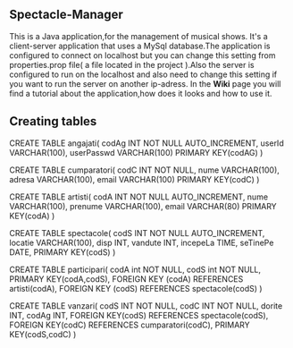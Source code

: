 ## Spectacle-Manager

This is a Java application,for the management of musical shows.
It's a  client-server application that uses a MySql database.The application is configured to connect on localhost
but you can change this setting from properties.prop file( a file located in the project ).Also the server is configured to run on the localhost and also need to change this setting if you want to run the server on another ip-adress.
In the **Wiki** page you will find a tutorial about the application,how does it looks and how to use it.

## Creating tables

  CREATE TABLE angajati(
      codAg INT NOT NULL AUTO_INCREMENT,
      userId VARCHAR(100),
      userPasswd VARCHAR(100)
      PRIMARY KEY(codAG)
  )
  
  CREATE TABLE cumparatori(
     codC INT NOT NULL,
     nume VARCHAR(100),
     adresa VARCHAR(100),
     email VARCHAR(100)
     PRIMARY KEY(codC)
  )
  
  CREATE TABLE artisti(
      codA INT NOT NULL AUTO_INCREMENT,
      nume VARCHAR(100),
      prenume VARCHAR(100),
      email VARCHAR(80)
      PRIMARY KEY(codA)
  )
  
  CREATE TABLE spectacole(
    codS INT NOT NULL AUTO_INCREMENT,
    locatie VARCHAR(100),
    disp INT,
    vandute INT,
    incepeLa TIME,
    seTinePe DATE,
    PRIMARY KEY(codS)
 )
  
  CREATE TABLE participari(
      codA int NOT NULL,
      codS int NOT NULL,
      PRIMARY KEY(codA,codS),
      FOREIGN KEY (codA) REFERENCES artisti(codA),
      FOREIGN KEY (codS) REFERENCES spectacole(codS)
  )
  
  CREATE TABLE vanzari(
    codS INT NOT NULL,
    codC INT NOT NULL,
    dorite INT,
    codAg INT,
    FOREIGN KEY(codS) REFERENCES spectacole(codS),
    FOREIGN KEY(codC) REFERENCES cumparatori(codC),
    PRIMARY KEY(codS,codC)
  )
  
  
  
  
  
